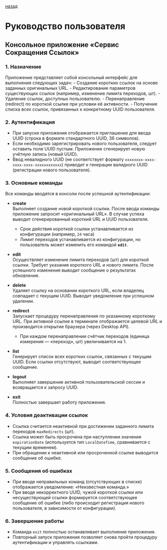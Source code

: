 [назад](../README.md)

# Руководство пользователя 
## Консольное приложение «Сервис Сокращения Ссылок»

### 1. **Назначение**  
   Приложение представляет собой консольный интерфейс для выполнения следующих задач:
    - Создание коротких ссылок на основе заданных оригинальных URL.
    - Редактирование параметров существующих ссылок (например, изменение лимита переходов, шт).
    - Удаление ссылок, доступных пользователю.
    - Перенаправление (redirect) по короткой ссылке при условии её активности.
    - Получение списка всех ссылок, привязанных к конкретному UUID пользователя.

### 2. **Аутентификация**
- При запуске приложения отображается приглашение для ввода UUID (строка в формате стандартного UUID, 36 символов).
- Если необходимо зарегистрировать нового пользователя, следует оставить поле UUID пустым. Приложение сгенерирует
  новую учётную запись (новый UUID).
- Ввод невалидного UUID (не соответствует формату `xxxxxxxx-xxxx-xxxx-xxxx-xxxxxxxxxxxx`) приводит к
  генерации валидного UUID (регистрации нового пользователя).

### 3. **Основные команды**  
   Все команды вводятся в консоли после успешной аутентификации:

- **create**  
  Выполняет создание новой короткой ссылки. После ввода команды приложение запросит «оригинальный URL». В случае
  успеха выводит сгенерированный короткий URL и UUID пользователя.
    - Срок действия короткой ссылки устанавливается из конфигурации (например, `24` часа)
    - Лимит переходов устанавливается из конфигурации, но пользователь может изменить его командой **`edit`**.
   
- **edit**  
  Осуществляет изменение лимита переходов (шт) для короткой ссылки. Требует указания короткого URL и нового лимита.
  После успешного изменения выводит сообщение о результатах обновления.

- **delete**  
  Удаляет ссылку на основании короткого URL, если владелец совпадает с текущим UUID. Выводит уведомление при
  успешном удалении.

- **redirect**  
  Запускает процедуру перенаправления по указанному короткому URL. При активной ссылке в терминале отображается
  целевой URL и производится открытие браузера (через Desktop API).
    - При каждом перенаправлении счётчик переходов (единица измерения — «переход», шт) увеличивается на 1.

- **list**  
  Генерирует список всех коротких ссылок, связанных с текущим UUID. Если ссылки отсутствуют, выводит соответствующее
  сообщение.

- **logout**  
  Выполняет завершение активной пользовательской сессии и возвращается к запросу UUID.

- **exit**  
  Полностью завершает работу приложения.

### 4. **Условия деактивации ссылок**
- Ссылка считается неактивной при достижении заданного лимита переходов `maxRedirects` (шт).
- Ссылка может быть просрочена при наступлении значения `expirationDate` (используется тип `LocalDateTime`,
  сравнивается с текущим временем).
- При обращении к неактивной или просроченной ссылке выводится сообщение об ошибке.

### 5. **Сообщения об ошибках**
- При вводе неправильных команд (отсутствующих в списке) отображается уведомление: «Неизвестная команда.»
- При вводе некорректного UUID, чужой короткой ссылки или несуществующей ссылки формируется соответствующее
  сообщение об ошибке (либо происходит регистрация нового пользователя, в зависимости от конфигурации).

### 6. **Завершение работы**
- Команда `exit` полностью останавливает выполнение приложения.
- Повторный запуск приложения позволяет снова пройти процедуру аутентификации и управлять ссылками.
